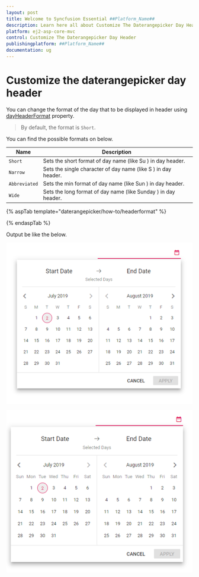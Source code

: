 ```yaml
---
layout: post
title: Welcome to Syncfusion Essential ##Platform_Name##
description: Learn here all about Customize The Daterangepicker Day Header of Syncfusion Essential ##Platform_Name## widgets based on HTML5 and jQuery.
platform: ej2-asp-core-mvc
control: Customize The Daterangepicker Day Header
publishingplatform: ##Platform_Name##
documentation: ug
---
```



# Customize the daterangepicker day header

You can change the format of the day that to be displayed in header using [dayHeaderFormat](https://help.syncfusion.com/cr/aspnetcore-js2/Syncfusion.EJ2.Calendars.DateRangePicker.html#Syncfusion_EJ2_Calendars_DateRangePicker_DayHeaderFormat) property.

> By default, the format is `Short`.

You can find the possible formats on below.

| **Name** | **Description** |
|------|---------------------|
| `Short` | Sets the short format of day name (like Su ) in day header. |
| `Narrow` | Sets the single character of day name (like S ) in day header. |
| `Abbreviated` | Sets the min format of day name (like Sun ) in day header. |
| `Wide` | Sets the long format of day name (like Sunday ) in day header. |

{% aspTab template="daterangepicker/how-to/headerformat" %}

{% endaspTab %}

Output be like the below.

![daterangepicker](../images/narrow.png)

![daterangepicker](../images/abbreviated.png)